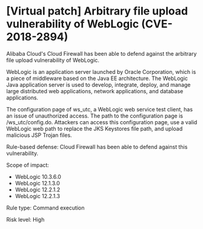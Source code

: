 # \[Virtual patch\] Arbitrary file upload vulnerability of WebLogic \(CVE-2018-2894\)

Alibaba Cloud's Cloud Firewall has been able to defend against the arbitrary file upload vulnerability of WebLogic.

WebLogic is an application server launched by Oracle Corporation, which is a piece of middleware based on the Java EE architecture. The WebLogic Java application server is used to develop, integrate, deploy, and manage large distributed web applications, network applications, and database applications.

The configuration page of ws\_utc, a WebLogic web service test client, has an issue of unauthorized access. The path to the configuration page is /ws\_utc/config.do. Attackers can access this configuration page, use a valid WebLogic web path to replace the JKS Keystores file path, and upload malicious JSP Trojan files.

Rule-based defense: Cloud Firewall has been able to defend against this vulnerability.

Scope of impact:

-   WebLogic 10.3.6.0
-   WebLogic 12.1.3.0
-   WebLogic 12.2.1.2
-   WebLogic 12.2.1.3

Rule type: Command execution

Risk level: High

